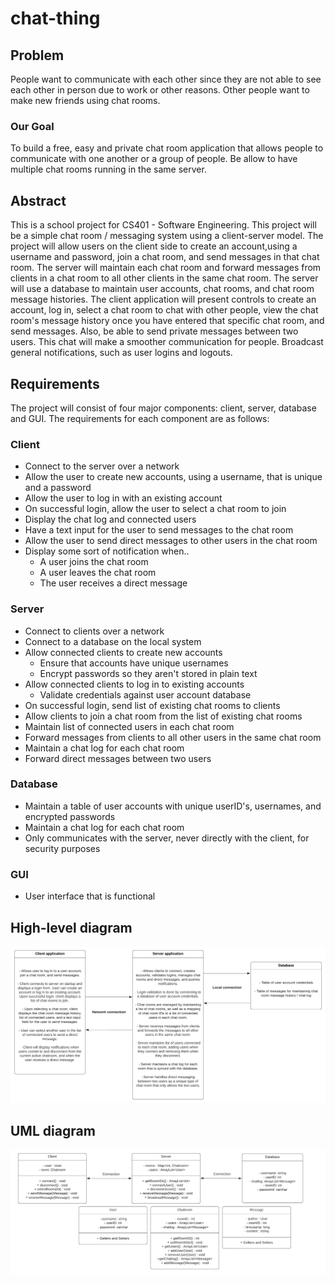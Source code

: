 # chat-thing

## Problem

People want to communicate with each other since they are not able to see each other in person due to work or other reasons. Other people want to make new friends using chat rooms.

### Our Goal
To build a free, easy and private chat room application that allows people to communicate with one another or a group of people. Be allow to have multiple chat rooms running in the same server.

## Abstract

This is a school project for CS401 - Software Engineering. This project will be a simple chat room / messaging system using a client-server model. The project will allow users on the client side to create an account,using a username and password, join a chat room, and send messages in that chat room. The server will maintain each chat room and forward messages from clients in a chat room to all other clients in the same chat room. The server will use a database to maintain user accounts, chat rooms, and chat room message histories. The client application will present controls to create an account, log in, select a chat room to chat with other people, view the chat room's message history once you have entered that specific chat room, and send messages. Also, be able to send private messages between two users. This chat will make a smoother communication for people. Broadcast general notifications, such as user logins and logouts.

## Requirements

The project will consist of four major components: client, server, database and GUI. The requirements for each component are as follows:

### Client
- Connect to the server over a network
- Allow the user to create new accounts, using a username, that is unique and a password
- Allow the user to log in with an existing account
- On successful login, allow the user to select a chat room to join
- Display the chat log and connected users
- Have a text input for the user to send messages to the chat room
- Allow the user to send direct messages to other users in the chat room
- Display some sort of notification when..
  - A user joins the chat room
  - A user leaves the chat room
  - The user receives a direct message
  
### Server
- Connect to clients over a network
- Connect to a database on the local system
- Allow connected clients to create new accounts
  - Ensure that accounts have unique usernames
  - Encrypt passwords so they aren't stored in plain text
- Allow connected clients to log in to existing accounts
  - Validate credentials against user account database
- On successful login, send list of existing chat rooms to clients
- Allow clients to join a chat room from the list of existing chat rooms
- Maintain list of connected users in each chat room
- Forward messages from clients to all other users in the same chat room
- Maintain a chat log for each chat room
- Forward direct messages between two users

### Database
- Maintain a table of user accounts with unique userID's, usernames, and encrypted passwords
- Maintain a chat log for each chat room
- Only communicates with the server, never directly with the client, for security purposes

### GUI
- User interface that is functional

## High-level diagram
![High-level diagram](https://raw.githubusercontent.com/boylebryce/chat-thing/master/high%20level%20diagram.png)

## UML diagram
![UML diagram](https://raw.githubusercontent.com/boylebryce/chat-thing/master/uml%20diagram.png)
